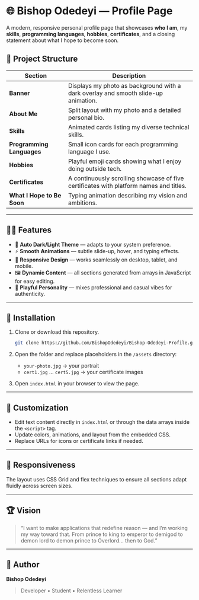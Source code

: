 # 🌐 Bishop Odedeyi — Profile Page

A modern, responsive personal profile page that showcases **who I am**, my **skills**, **programming languages**, **hobbies**, **certificates**, and a closing statement about what I hope to become soon.

## 🧱 Project Structure

| Section                    | Description                                                                            |
| -------------------------- | -------------------------------------------------------------------------------------- |
| **Banner**                 | Displays my photo as background with a dark overlay and smooth slide-up animation.     |
| **About Me**               | Split layout with my photo and a detailed personal bio.                                |
| **Skills**                 | Animated cards listing my diverse technical skills.                                    |
| **Programming Languages**  | Small icon cards for each programming language I use.                                  |
| **Hobbies**                | Playful emoji cards showing what I enjoy doing outside tech.                           |
| **Certificates**           | A continuously scrolling showcase of five certificates with platform names and titles. |
| **What I Hope to Be Soon** | Typing animation describing my vision and ambitions.                                   |

---

## 🧑‍💻 Features

* 🎨 **Auto Dark/Light Theme** — adapts to your system preference.
* ⚡ **Smooth Animations** — subtle slide-up, hover, and typing effects.
* 🧭 **Responsive Design** — works seamlessly on desktop, tablet, and mobile.
* 🖼️ **Dynamic Content** — all sections generated from arrays in JavaScript for easy editing.
* 💫 **Playful Personality** — mixes professional and casual vibes for authenticity.

---

## 📁 Installation

1. Clone or download this repository.

   ```bash
   git clone https://github.com/BishopOdedeyi/Bishop-Odedeyi-Profile.git
   ```

2. Open the folder and replace placeholders in the `/assets` directory:

   * `your-photo.jpg` → your portrait
   * `cert1.jpg` … `cert5.jpg` → your certificate images

3. Open `index.html` in your browser to view the page.

---

## 🧩 Customization

* Edit text content directly in `index.html` or through the data arrays inside the `<script>` tag.
* Update colors, animations, and layout from the embedded CSS.
* Replace URLs for icons or certificate links if needed.

---

## 📱 Responsiveness

The layout uses CSS Grid and flex techniques to ensure all sections adapt fluidly across screen sizes.

---

## 🏆 Vision

> “I want to make applications that redefine reason — and I’m working my way toward that. From prince to king to emperor to demigod to demon lord to demon prince to Overlord… then to God.”

---

## 🧠 Author

**Bishop Odedeyi**

> Developer • Student • Relentless Learner